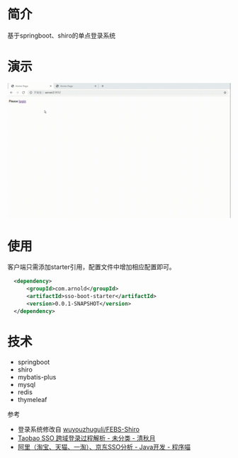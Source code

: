 # 简介
基于springboot、shiro的单点登录系统

# 演示
![](https://raw.githubusercontent.com/4rnold/Blog/pic/img/QQ%E5%BD%95%E5%B1%8F20200229154121.gif)

# 使用
客户端只需添加starter引用，配置文件中增加相应配置即可。
```xml
  <dependency>
      <groupId>com.arnold</groupId>
      <artifactId>sso-boot-starter</artifactId>
      <version>0.0.1-SNAPSHOT</version>
  </dependency>
```

# 技术
- springboot
- shiro
- mybatis-plus
- mysql
- redis
- thymeleaf

参考
- 登录系统修改自 [wuyouzhuguli/FEBS-Shiro](https://github.com/wuyouzhuguli/FEBS-Shiro)
- [Taobao SSO 跨域登录过程解析 - 未分类 - 清秋月](https://discourse.qingqiuyue.com/t/topic/347/1)
- [阿里（淘宝、天猫、一淘）、京东SSO分析 - Java开发 - 程序喵](http://www.ibloger.net/article/3052.html)
